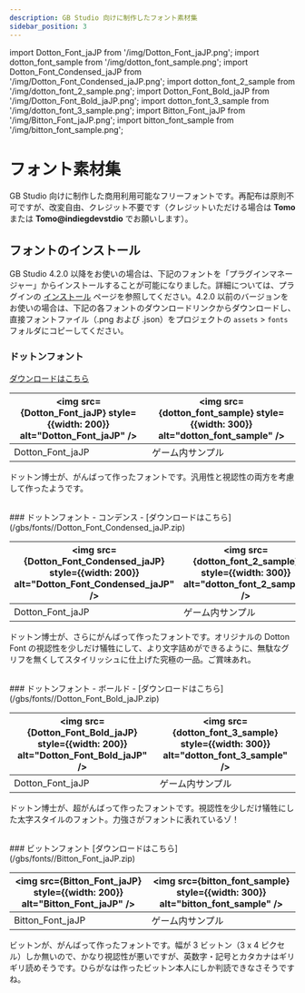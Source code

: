 ```yaml
---
description: GB Studio 向けに制作したフォント素材集
sidebar_position: 3
---
```

import Dotton_Font_jaJP from '/img/Dotton_Font_jaJP.png';
import dotton_font_sample from '/img/dotton_font_sample.png';
import Dotton_Font_Condensed_jaJP from '/img/Dotton_Font_Condensed_jaJP.png';
import dotton_font_2_sample from '/img/dotton_font_2_sample.png';
import Dotton_Font_Bold_jaJP from '/img/Dotton_Font_Bold_jaJP.png';
import dotton_font_3_sample from '/img/dotton_font_3_sample.png';
import Bitton_Font_jaJP from '/img/Bitton_Font_jaJP.png';
import bitton_font_sample from '/img/bitton_font_sample.png';

# フォント素材集

GB Studio 向けに制作した商用利用可能なフリーフォントです。再配布は原則不可ですが、改変自由、クレジット不要です（クレジットいただける場合は **Tomo** または **Tomo@indiegdevstdio** でお願いします）。

## フォントのインストール

GB Studio 4.2.0 以降をお使いの場合は、下記のフォントを「プラグインマネージャー」からインストールすることが可能になりました。詳細については、プラグインの [インストール](../../gbs_plugins/installation.md) ページを参照してください。4.2.0 以前のバージョンをお使いの場合は、下記の各フォントのダウンロードリンクからダウンロードし、直接フォントファイル（.png および .json）をプロジェクトの `assets` &gt; `fonts` フォルダにコピーしてください。

### ドットンフォント
[ダウンロードはこちら](/gbs/fonts/Dotton_Font_jaJP.zip)

| <img src={Dotton_Font_jaJP} style={{width: 200}} alt="Dotton_Font_jaJP" /> | <img src={dotton_font_sample} style={{width: 300}} alt="dotton_font_sample" /> |
|---|---|
|Dotton_Font_jaJP|ゲーム内サンプル|

ドットン博士が、がんばって作ったフォントです。汎用性と視認性の両方を考慮して作ったようです。

<br/>
### ドットンフォント - コンデンス -
[ダウンロードはこちら](/gbs/fonts//Dotton_Font_Condensed_jaJP.zip)

| <img src={Dotton_Font_Condensed_jaJP} style={{width: 200}} alt="Dotton_Font_Condensed_jaJP" /> | <img src={dotton_font_2_sample} style={{width: 300}} alt="dotton_font_2_sample" /> |
|---|---|
|Dotton_Font_jaJP|ゲーム内サンプル|

ドットン博士が、さらにがんばって作ったフォントです。オリジナルの Dotton Font の視認性を少しだけ犠牲にして、より文字詰めができるように、無駄なグリフを無くしてスタイリッシュに仕上げた究極の一品。ご賞味あれ。


<br/>
### ドットンフォント - ボールド -
[ダウンロードはこちら](/gbs/fonts//Dotton_Font_Bold_jaJP.zip)

| <img src={Dotton_Font_Bold_jaJP} style={{width: 200}} alt="Dotton_Font_Bold_jaJP" /> | <img src={dotton_font_3_sample} style={{width: 300}} alt="dotton_font_3_sample" /> |
|---|---|
|Dotton_Font_jaJP|ゲーム内サンプル|

ドットン博士が、超がんばって作ったフォントです。視認性を少しだけ犠牲にした太字スタイルのフォント。力強さがフォントに表れているゾ！


<br/>
### ビットンフォント
[ダウンロードはこちら](/gbs/fonts//Bitton_Font_jaJP.zip)

| <img src={Bitton_Font_jaJP} style={{width: 200}} alt="Bitton_Font_jaJP" /> | <img src={bitton_font_sample} style={{width: 300}} alt="bitton_font_sample" /> |
|---|---|
|Bitton_Font_jaJP|ゲーム内サンプル|

ビットンが、がんばって作ったフォントです。幅が 3 ビットン（3 x 4 ピクセル）しか無いので、かなり視認性が悪いですが、英数字・記号とカタカナはギリギリ読めそうです。ひらがなは作ったビットン本人にしか判読できなさそうですね。